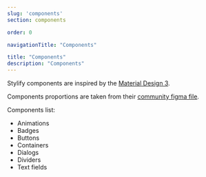 ```yaml
---
slug: 'components'
section: components

order: 0

navigationTitle: "Components"

title: "Components"
description: "Components"
---
```


Stylify components are inspired by the [Material Design 3](https://m3.material.io/).

Components proportions are taken from their [community figma file](https://www.figma.com/file/DJMWYdOn4HyZ9GQqrGZfXD/Material-3-Design-Kit-(Community)?node-id=47909%3A2).

Components list:
- <nuxt-link to="/snippets/components/animations">Animations</nuxt-link>
- <nuxt-link to="/snippets/components/badges">Badges</nuxt-link>
- <nuxt-link to="/snippets/components/buttons">Buttons</nuxt-link>
- <nuxt-link to="/snippets/components/containers">Containers</nuxt-link>
- <nuxt-link to="/snippets/components/dialogs">Dialogs</nuxt-link>
- <nuxt-link to="/snippets/components/dividers">Dividers</nuxt-link>
- <nuxt-link to="/snippets/components/text-fields">Text fields</nuxt-link>
